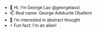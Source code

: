 - 👋 Hi, I’m George Lao @georgelaozi
- 📫 Real name: George Adekunle Obafemi
- 👀 I’m interested in abstract thought
- ⚡ Fun fact: I'm an alien!
